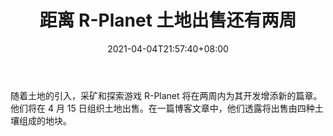 ﻿---
title: "距离 R-Planet 土地出售还有两周"
date: 2021-04-04T21:57:40+08:00
lastmod: 2021-04-04T16:45:40+08:00
draft: false
authors: ["Willette"]
description: "随着土地的引入，采矿和探索游戏 R-Planet 将在两周内为其开发增添新的篇章。他们将在 4 月 15 日组织土地出售。在一篇博客文章中，他们透露将出售由四种土壤组成的地块。"
featuredImage: "two-weeks-until-the-r-planet-land-sale.png"
tags: ["Virtual World","虚拟世界","Play to Earn"]
categories: ["news"]
news: ["虚拟世界"]
weight: 
lightgallery: true
pinned: false
recommend: false
recommend1: false
---

随着土地的引入，采矿和探索游戏 R-Planet 将在两周内为其开发增添新的篇章。他们将在 4 月 15 日组织土地出售。在一篇博客文章中，他们透露将出售由四种土壤组成的地块。

<!--more-->

